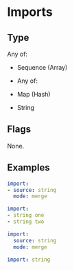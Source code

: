 # Imports



## Type

Any of:

* Sequence (Array)
* Any of:

* Map (Hash)
* String

## Flags

None.


## Examples

```yaml
import:
- source: string
  mode: merge
```

```yaml
import:
- string one
- string two
```

```yaml
import:
  source: string
  mode: merge
```

```yaml
import: string

```
